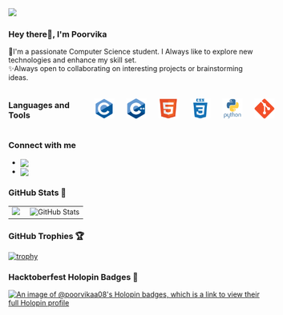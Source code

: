 <img src="https://github.com/Anmol-Baranwal/Cool-GIFs-For-GitHub/assets/74038190/d48893bd-0757-481c-8d7e-ba3e163feae7" />

### Hey there👋, I'm Poorvika

🌱I'm a passionate Computer Science student. I Always like to explore new technologies and enhance my skill set.  
✨Always open to collaborating on interesting projects or brainstorming ideas.



<div style="display: flex; align-items: center; gap: 20px;">
    <h3>Languages and Tools</h3>
    <p style="display: flex; gap: 10px;" align="left">
      <img src="https://github.com/devicons/devicon/blob/master/icons/c/c-original.svg" title="C" alt="C" width="40" height="40"/>&nbsp;
      <img src="https://github.com/devicons/devicon/blob/master/icons/cplusplus/cplusplus-original.svg" title="C++" alt="C++" width="40" height="40"/>&nbsp;
      <img src="https://github.com/devicons/devicon/blob/master/icons/html5/html5-original.svg" title="HTML5" alt="HTML" width="40" height="40"/>&nbsp;
      <img src="https://github.com/devicons/devicon/blob/master/icons/css3/css3-plain-wordmark.svg" title="CSS3" alt="CSS" width="40" height="40"/>&nbsp;
      <img src="https://github.com/devicons/devicon/blob/master/icons/python/python-original-wordmark.svg" title="Python" alt="Python" width="40" height="40"/>&nbsp;
      <img src="https://github.com/devicons/devicon/blob/master/icons/git/git-original.svg" title="Git" alt="Git" width="40" height="40"/>&nbsp;
    </p>
</div>

### Connect with me
- <a href="https://www.linkedin.com/in/poorvika-k-b/" ><img align="center" src="https://img.shields.io/badge/linkedin-%230077B5.svg?style=for-the-badge&logo=linkedin&logoColor=white" /> </a>
- <a href="https://twitter.com/_poorvikaa" ><img align="center" src="https://img.shields.io/twitter/follow/_poorvikaa.svg?style=social" /> </a>


### GitHub Stats 🌟
<table>
  <tr>
    <td  style="padding-right: 10px;">
      <img src="https://user-images.githubusercontent.com/74038190/221352975-94759904-aa4c-4032-a8ab-b546efb9c478.gif" width="400">
    </td>
    <td style="padding-left: 10px;">
    <img src="https://github-readme-stats.vercel.app/api?username=poorvikaa08&show_icons=true&theme=radical" alt="GitHub Stats" width="500" height="300"/>
    </td>
  </tr>
</table>



### GitHub Trophies 🏆
[![trophy](https://github-profile-trophy.vercel.app/?username=poorvikaa08&theme=monokai&no-frame=true&row=1&column=6&margin-w=15&margin-h=15)](https://github.com/poorvikaa08)


### Hacktoberfest Holopin Badges 🏅
[![An image of @poorvikaa08's Holopin badges, which is a link to view their full Holopin profile](https://holopin.me/poorvikaa08)](https://holopin.io/@poorvikaa08)
